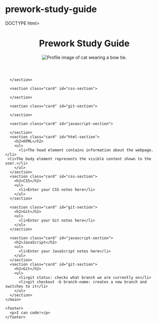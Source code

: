 # prework-study-guide
DOCTYPE html>
<html lang="en">
  <head>
    <meta charset="UTF-8" />
    <meta http-equiv="X-UA-Compatible" content="IE=edge" />
    <meta name="viewport" content="width=device-width, initial-scale=1.0" />
    <title>Prework Study Guide</title>
  </head>
  <body>
    <header id="top">
      <h1>Prework Study Guide</h1>
      <img src="./assets/bowtie-cat.png" alt="Profile image of cat wearing a bow tie." />
    </header>
    <main>
      <section class="card" id="html-section">

      </section>
   
      <section class="card" id="css-section">
   
      </section>
   
      <section class="card" id="git-section">
   
      </section>
   
      <section class="card" id="javascript-section">
   
      </section>
      <section class="card" id="html-section">
        <h2>HTML</h2>
        <ul>
          <li>The head element contains information about the webpage.</li>
     <li>The body element represents the visible content shown to the user.</li>
        </ul>
      </section>  
      <section class="card" id="css-section">
        <h2>CSS</h2>
        <ul>
          <li>Enter your CSS notes here</li>
        </ul>
      </section>
   
      <section class="card" id="git-section">
        <h2>Git</h2>
        <ul>
          <li>Enter your Git notes here</li>
        </ul>
      </section>
   
      <section class="card" id="javascript-section">
        <h2>JavaScript</h2>
        <ul>
          <li>Enter your JavaScript notes here</li>
        </ul>
      </section>
      <section class="card" id="git-section">
        <h2>Git</h2>
        <ul>
          <li>git status: checks what branch we are currently on</li>
          <li>git checkout -b branch-name: creates a new branch and switches to it</li>
        </ul>
      </section>
    </main>

    <footer>
      <p>I can code!</p>
    </footer>
  </body>
</html>
